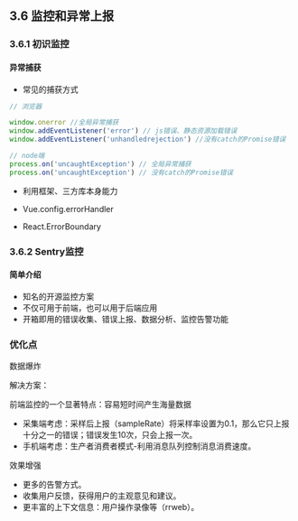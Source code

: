 ## 3.6 监控和异常上报

### 3.6.1 初识监控

#### 异常捕获

- 常见的捕获方式

```js
// 浏览器

window.onerror //全局异常捕获
window.addEventListener('error') // js错误、静态资源加载错误
window.addEventListener('unhandledrejection') //没有catch的Promise错误

// node端
process.on('uncaughtException') // 全局异常捕获
process.on('uncaughtException') // 没有catch的Promise错误
```

- 利用框架、三方库本身能力

- Vue.config.errorHandler
- React.ErrorBoundary

### 3.6.2 Sentry监控

#### 简单介绍

- 知名的开源监控方案
- 不仅可用于前端，也可以用于后端应用
- 开箱即用的错误收集、错误上报、数据分析、监控告警功能

### 优化点

数据爆炸

解决方案：

前端监控的一个显著特点：容易短时间产生海量数据

- 采集端考虑：采样后上报（sampleRate）将采样率设置为0.1，那么它只上报十分之一的错误；错误发生10次，只会上报一次。
- 手机端考虑：生产者消费者模式-利用消息队列控制消息消费速度。

效果增强

- 更多的告警方式。
- 收集用户反馈，获得用户的主观意见和建议。
- 更丰富的上下文信息：用户操作录像等（rrweb）。

